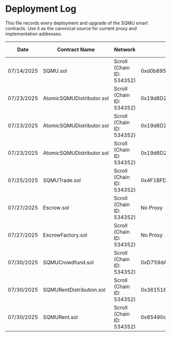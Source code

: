 # Deployment Log

This file records every deployment and upgrade of the SQMU smart contracts. Use it as the canonical source for current proxy and implementation addresses.

| Date | Contract Name | Network | Proxy Address | Implementation Address | ABI Version | URLs |
| ---- | --------------- | --------- | ------------- | ---------------------- | ----------- | ---- |
| 07/14/2025 | SQMU.sol | Scroll (Chain ID: 534352)| 0xd0b895e975f24045e43d788d42BD938b78666EC8 | 0x3e1F22083D2148c386fBf1329508D003149C5032 | Version 1 | https://scrollscan.com/address/0xd0b895e975f24045e43d788d42bd938b78666ec8 , https://scrollscan.com/address/0x3e1F22083D2148c386fBf1329508D003149C5032 |
| 07/23/2025 | AtomicSQMUDistributor.sol | Scroll (Chain ID: 534352) | 0x19d8D25DD4C85264B2AC502D66aEE113955b8A07 | 0xfFcd5195b4a6474dcb9F7b1B69BB592712e94C0a | Version 1 | https://scrollscan.com/address/0x19d8D25DD4C85264B2AC502D66aEE113955b8A07 , https://scrollscan.com/address/0xfFcd5195b4a6474dcb9F7b1B69BB592712e94C0a |
| 07/23/2025 | AtomicSQMUDistributor.sol | Scroll (Chain ID: 534352) | 0x19d8D25DD4C85264B2AC502D66aEE113955b8A07 | 0x5904b7c3f67be7cbe41582cc46b9082884d7abe5 | Version 2 | https://scrollscan.com/address/0x19d8D25DD4C85264B2AC502D66aEE113955b8A07 , https://scrollscan.com/address/0x5904b7c3f67be7cbe41582cc46b9082884d7abe5 |
| 07/23/2025 | AtomicSQMUDistributor.sol | Scroll (Chain ID: 534352) | 0x19d8D25DD4C85264B2AC502D66aEE113955b8A07 | 0x78ac6727ab888d8a2195ec53963b1f90d9f0076d | Version 3 | https://scrollscan.com/address/0x19d8D25DD4C85264B2AC502D66aEE113955b8A07 , https://scrollscan.com/address/0x78ac6727ab888d8a2195ec53963b1f90d9f0076d |
| 07/25/2025 | SQMUTrade.sol | Scroll (Chain ID: 534352) | 0x4F1BFDC7EBba77e7ec76C6AEbE81C0e84d28470B | 0x226691B391a0e092056F69CbC24a99dec63150ab | Version 1 | https://scrollscan.com/address/0x4F1BFDC7EBba77e7ec76C6AEbE81C0e84d28470B , https://scrollscan.com/address/0x226691B391a0e092056F69CbC24a99dec63150ab |
| 07/27/2025 | Escrow.sol | Scroll (Chain ID: 534352) | No Proxy| 0x21816702fE7Ceb3C6F77cFA94c0a3F829c577D06 | Version 1 | https://scrollscan.com/address/NoProxy , https://scrollscan.com/address/0x21816702fE7Ceb3C6F77cFA94c0a3F829c577D06 |
| 07/27/2025 | EscrowFactory.sol | Scroll (Chain ID: 534352) | No Proxy | 0xf326eb42ad12BB655ea8b78e77251b7b0b4191F2 | Version 1 | https://scrollscan.com/address/NoProxy , https://scrollscan.com/address/0xf326eb42ad12BB655ea8b78e77251b7b0b4191F2 |
| 07/30/2025 | SQMUCrowdfund.sol | Scroll (Chain ID: 534352) | 0xD759dA420768E62026025516655D0E33b81773cC | 0x0903B93d536b795a510f5A8ffaa152EdeD5F8Ac7 | Version 1 | https://scrollscan.com/address/0xD759dA420768E62026025516655D0E33b81773cC , https://scrollscan.com/address/0x0903B93d536b795a510f5A8ffaa152EdeD5F8Ac7|
| 07/30/2025 | SQMURentDistribution.sol | Scroll (Chain ID: 534352) | 0x361516487722cAb8eBEc5Faf2f1Fa156098a4DE6 | 0x7ddf7aC1B4c0b1787944cfdA7e42E00689939dD7 | Version 1 | https://scrollscan.com/address/0x361516487722cAb8eBEc5Faf2f1Fa156098a4DE6 , https://scrollscan.com/address/0x7ddf7aC1B4c0b1787944cfdA7e42E00689939dD7|
| 07/30/2025 | SQMURent.sol | Scroll (Chain ID: 534352) | 0x85490cC86e4fDBC2AC1e853a96bf80Bea89c0ff8 | 0xB03Baad5E943e8d292ff129d1Ee0d0a1d815D45f | Version 1 | https://scrollscan.com/address/0x85490cC86e4fDBC2AC1e853a96bf80Bea89c0ff8 , https://scrollscan.com/address/0xB03Baad5E943e8d292ff129d1Ee0d0a1d815D45f|
